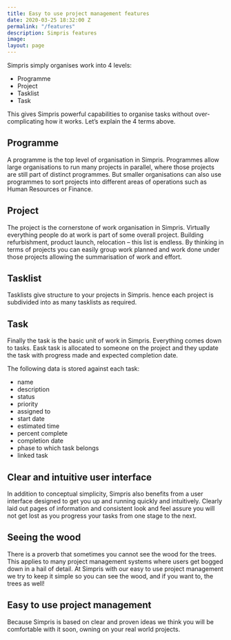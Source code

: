 ```yaml
---
title: Easy to use project management features
date: 2020-03-25 18:32:00 Z
permalink: "/features"
description: Simpris features
image: 
layout: page
---
```


Simpris simply organises work into 4 levels:

* Programme
* Project
* Tasklist
* Task

This gives Simpris powerful capabilities to organise tasks without over-complicating how it works. Let’s explain the 4 terms above.

## Programme
A programme is the top level of organisation in Simpris. Programmes allow large organisations to run many projects in parallel, where those projects are still part of distinct programmes. But smaller organisations can also use programmes to sort projects into different areas of operations such as Human Resources or Finance.

## Project
The project is the cornerstone of work organisation in Simpris. Virtually everything people do at work is part of some overall project. Building refurbishment, product launch, relocation – this list is endless. By thinking in terms of projects you can easily group work planned and work done under those projects allowing the summarisation of work and effort.

## Tasklist
Tasklists give structure to your projects in Simpris. hence each project is subdivided into as many tasklists as required.

## Task
Finally the task is the basic unit of work in Simpris. Everything comes down to tasks. Eask task is allocated to someone on the project and they update the task with progress made and expected completion date.

The following data is stored against each task:
* name
* description
* status
* priority
* assigned to
* start date
* estimated time
* percent complete
* completion date
* phase to which task belongs
* linked task

## Clear and intuitive user interface
In addition to conceptual simplicity, Simpris also benefits from a user interface designed to get you up and running quickly and intuitively. Clearly laid out pages of information and consistent look and feel assure you will not get lost as you progress your tasks from one stage to the next.

## Seeing the wood
There is a proverb that sometimes you cannot see the wood for the trees. This applies to many project management systems where users get bogged down in a hail of detail. At Simpris with our easy to use project management we try to keep it simple so you can see the wood, and if you want to, the trees as well!

## Easy to use project management
Because Simpris is based on clear and proven ideas we think you will be comfortable with it soon, owning on your real world projects.
